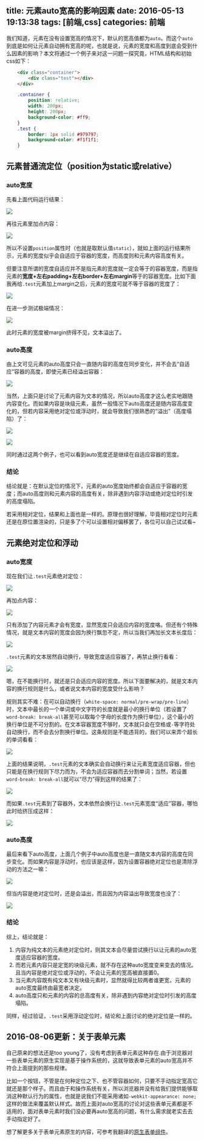 title: 元素auto宽高的影响因素
date: 2016-05-13 19:13:38
tags: [前端,css]
categories: 前端
---
我们知道，元素在没有设置宽高的情况下，默认的宽高值都为`auto`。而这个`auto`到底是如何让元素自动拥有宽高的呢，也就是说，元素的宽度和高度到底会受到什么因素的影响？本文将通过一个例子来对这一问题一探究竟，HTML结构和初始css如下：

```html
    <div class="container">
        <div class="test"></div>
    </div>
```

```css
    .container {
        position: relative;
        width: 200px;
        height: 200px;
        background-color: #ff9;
    }
    .test {
        border: 1px solid #979797;
        background-color: #f1f1f1;
    }
```

## 元素普通流定位（position为static或relative）
### auto宽度
先看上面代码运行结果：

![](http://ww4.sinaimg.cn/large/85ad0d9cgw1f3xjhpp3aqj206405sa9w.jpg)

再往元素里加点内容：

![](http://ww4.sinaimg.cn/large/85ad0d9cgw1f3xjh9u8jjj206506c3yd.jpg)

所以不设置`position`属性时（也就是取默认值`static`），就如上面的运行结果所示，元素的宽度似乎会自适应于容器的宽度，而高度则和元素内容高度有关。

但要注意所谓的宽度自适应并不是指元素的宽度就一定会等于的容器宽度，而是指元素的**宽度+左右padding+左右border+左右margin**等于的容器宽度。比如下面我再给`.test`元素加上margin之后，元素的宽度可就不等于容器的宽度了：

![](http://ww3.sinaimg.cn/large/85ad0d9cgw1f3xjigtzbrj206805w3yf.jpg)

在进一步测试极端情况：

![](http://ww1.sinaimg.cn/large/85ad0d9cgw1f3xjir3546j20au065jra.jpg)

此时元素的宽度被margin挤得不见，文本溢出了。

### auto高度
由上文可见元素的auto高度只会一直随内容的高度在同步变化，并不会去“自适应”容器的高度，即使元素已经溢出容器：

![](http://ww4.sinaimg.cn/large/85ad0d9cgw1f3xjj2eflwj205t08bjsc.jpg)

当然，上面只是讨论了元素内容为文本的情况，所以auto高度才这么老实地跟随内容变化。而如果内容是块级元素，虽然一般情况下auto高度还是随内容高度变化的，但若内容采用绝对定位或浮动时，就会导致我们很熟悉的“溢出”（高度塌陷）了：

![](http://ww3.sinaimg.cn/large/85ad0d9cgw1f3xjjc31wyj206m06cmx3.jpg)

![](http://ww1.sinaimg.cn/large/85ad0d9cgw1f3xjjvhz4fj206906c3yf.jpg)

同时通过这两个例子，也可以看到auto宽度还是继续在自适应容器的宽度。

### 结论
结论就是：在默认定位的情况下，元素的auto宽度始终都会自适应于容器的宽度；而auto高度则和元素内容的高度有关，除非遇到内容浮动或绝对定位时引发的高度塌陷。

若采用相对定位，结果和上面也是一样的。原理也很好理解，毕竟相对定位时元素还是在原位置渲染的，只是多了个可以设置相对偏移罢了，各位可以自己试试看~

## 元素绝对定位和浮动
### auto宽度
现在我们让`.test`元素绝对定位：

![](http://ww2.sinaimg.cn/large/85ad0d9cgw1f3xjkeskfcj205p05u0sk.jpg)

再加点内容：

![](http://ww1.sinaimg.cn/large/85ad0d9cgw1f3xjkoyy4mj205z05xjr8.jpg)

只有添加了内容元素才会有宽度，显然宽度只会适应内容的宽度咯。但还有个特殊情况，就是文本内容的宽度会因为换行飘忽不定，所以当我们再加长文本长度后：

![](http://ww1.sinaimg.cn/large/85ad0d9cgw1f3xjkxku60j205x05wq2t.jpg)

`.test`元素的文本居然自动换行，导致宽度适应容器了，再禁止换行看看：

![](http://ww1.sinaimg.cn/large/85ad0d9cgw1f3xjlbs4htj20b8066dfr.jpg)

嗯，在不能换行时，就还是只会适应内容的宽度。所以下面要解决的，就是文本内容的换行规则是什么，或者说文本内容的宽度受什么影响？

规则其实不难：在可以自动换行（`white-space: normal/pre-wrap/pre-line`）时，文本中最长的一个单词或中文字符的长度就是最小的换行单位（若设置了`word-break: break-all`甚至可以取每个字母的长度作为换行单位），这个最小的换行单位是不可分割的。在文本容器宽度不够时，文本就只会在空格或`-`等字符处自动换行，而不会去分割换行单位。这条规则是不能违背的，我们可以来弄个超长的单词看看：

![](http://ww1.sinaimg.cn/large/85ad0d9cgw1f3xjlo557gj208u06cdfs.jpg)

上面的结果说明，`.test`元素的文本确实会自动换行来让元素宽度适应容器，但也只能是在换行规则下尽力而为，不会为适应容器而去分割单词；当然，若设置`word-break: break-all`就可以“尽力”得到这样的结果了：

![](http://ww1.sinaimg.cn/large/85ad0d9cgw1f3xjlx6i0qj206o06kweg.jpg)

而如果`.test`元素到了容器外，文本依然会换行让`.test`元素宽度“适应”容器，哪怕此时给挤压成这样：

![](http://ww2.sinaimg.cn/large/85ad0d9cgw1f3xjm3cx53j20aq06e3yg.jpg)


### auto高度
最后来看下auto高度，上面几个例子中auto高度也是一直随文本内容的高度在同步变化。而如果内容是浮动时，也应该是这样，因为设置容器绝对定位也是清除浮动的方法之一嘛：

![](http://ww2.sinaimg.cn/large/85ad0d9cgw1f3xjmc9umcj2066065dfq.jpg)

但当内容是绝对定位时，还是会溢出，而且因为内容溢出导致宽度也没了：

![](http://ww3.sinaimg.cn/large/85ad0d9cgw1f3xjmiv3qhj205z060t8m.jpg)

### 结论
综上，结论就是：

1. 内容为纯文本的元素绝对定位时，则其文本会尽量尝试换行以让元素的auto宽度适应容器的宽度。
2. 而若元素内容只是定宽的块级元素，就不存在这种auto宽度变来变去的情况。且当内容是绝对定位或浮动的，不会让元素的宽高被直接置0。
3. 当元素内容既有纯文本又有块级元素时，显然就得比较两者谁更宽，元素的auto宽度最终由最宽者决定。
4. auto高度只和元素的内容的总高度有关，除非遇到内容绝对定位时引发的高度塌陷。

同样，经过验证，`.test`采用浮动定位时，结论和上面讨论的绝对定位是一样的。

## 2016-08-06更新：关于表单元素
自己原来的想法还是too young了，没有考虑到表单元素这种存在.由于浏览器对一些表单元素的原生实现是基于操作系统的，这就导致表单元素的auto宽高并不符合上面提到的那些规律。

比如一个按钮，不管是在何种定位之下、也不管容器如何，只要不手动指定宽高它就还是那个样子。而且由于和操作系统有关，所以浏览器并没有给我们提供能够取消这种默认行为的属性，也就是说我们不能采用诸如`-webkit-appearance: none;`这样的做法来覆盖默认样式。故而上面对auto宽高的讨论对这些表单元素都是不适用的，面对表单元素时我们没必要再auto宽高的问题，有什么需求就老实去去手动指定好了。

想了解更多关于表单元素原生的内容，可参考我翻译的[原生表单组件](http://levonlin.info/2016/05/24/%E3%80%90%E8%AF%91%E3%80%91%E5%8E%9F%E7%94%9F%E8%A1%A8%E5%8D%95%E7%BB%84%E4%BB%B6/)。

